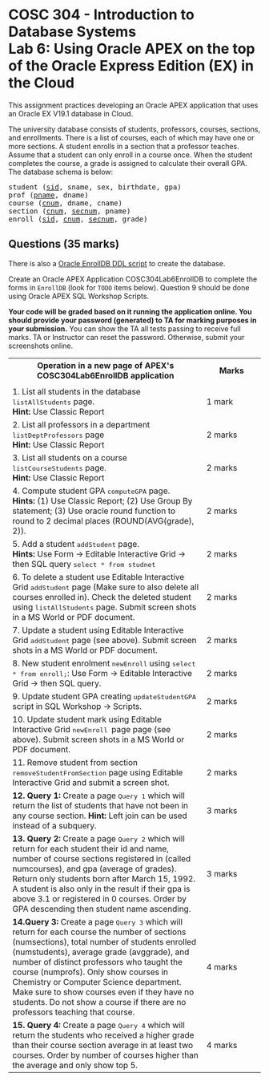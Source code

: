 # COSC 304 - Introduction to Database Systems<br>Lab 6: Using Oracle APEX on the top of the Oracle Express Edition (EX) in the Cloud

This assignment practices developing an Oracle APEX application that uses an Oracle EX V19.1 database in Cloud.

The university database consists of students, professors, courses, sections, and enrollments. There is a list of courses, each of which may have one or more sections. A student enrolls in a section that a professor teaches. Assume that a student can only enroll in a course once. When the student completes the course, a grade is assigned to calculate their overall GPA. The database schema is below:

<pre>
student (<u>sid</u>, sname, sex, birthdate, gpa)
prof (<u>pname</u>, dname)
course (<u>cnum</u>, dname, cname)
section (<u>cnum</u>, <u>secnum</u>, pname)
enroll (<u>sid</u>, <u>cnum</u>, <u>secnum</u>, grade)
</pre>

## Questions (35 marks)

There is also a [Oracle EnrollDB DDL script](COSC304APEXlab6code/COSC304L6APEXuniversity.ddl) to create the database.

Create an Oracle APEX Application COSC304Lab6EnrollDB to complete the forms in `EnrollDB` (look for `TODO` items below). Question 9 should be done using Oracle APEX SQL Workshop Scripts. 

**Your code will be graded based on it running the application online. You should provide your password (generated) to TA for marking purposes in your submission.** You can show the TA all tests passing to receive full marks. TA or Instructor can reset the password. Otherwise, submit your screenshots online.

<table>
<tr><th>Operation in a new page of APEX's COSC304Lab6EnrollDB application</th>														<th width="100">Marks</th></tr>
<tr><td>
<tr><td>1. List all students in the database <tt>listAllStudents</tt> page.<br> <b>Hint:</b> Use Classic Report</td>			<td> 1 mark</td></tr>
<tr><td>2. List all professors in a department <tt>listDeptProfessors</tt> page <br> <b>Hint:</b> Use Classic Report</td>		<td>2 marks</td></tr>
<tr><td>3. List all students on a course <tt>listCourseStudents</tt> page. <br> <b>Hint:</b> Use Classic Report</td>			<td> 2 marks</td></tr>
<tr><td>4. Compute student GPA <tt>computeGPA</tt> page. <br> <b>Hints:</b> (1) Use Classic Report; (2) Use Group By statement; (3) Use oracle round function to round to 2 decimal places (ROUND(AVG(grade), 2)). </td>								<td>2 marks</td></tr>
<tr><td>5. Add a student <tt>addStudent</tt> page. <br> <b>Hints:</b>  Use Form -> Editable Interactive Grid -> then SQL query <tt>select * from studnet</tt> </td>									<td>2 marks</td></tr>
<tr><td>6. To delete a student use Editable Interactive Grid <tt>addStudent</tt> page (Make sure to also delete all courses enrolled in). Check the deleted student using  <tt>listAllStudents</tt> page. Submit screen shots in a MS World or PDF document. <br> 

<!--
A good video for master/detail form: <a href=https://www.youtube.com/watch?v=CAlKcrTLaus > https://www.youtube.com/watch?v=CAlKcrTLaus</a>)
-->
</td>	<td>2 marks </td></tr>

<tr><td>7. Update a student using Editable Interactive Grid <tt>addStudent</tt> page (see above). Submit screen shots in a MS World or PDF document.</td>								<td>2 marks</td></tr>

<tr><td>8. New student enrolment <tt>newEnroll</tt> using <tt>select * from enroll;</tt>: Use Form -> Editable Interactive Grid -> then SQL query. </td>								<td>2 marks</td></tr>

<tr><td>9. Update student GPA creating <tt>updateStudentGPA</tt> script in SQL Workshop -> Scripts.</td>							<td>2 marks</td></tr>

<tr><td>10. Update student mark using Editable Interactive Grid <tt> newEnroll </tt> page page (see above). Submit screen shots in a MS World or PDF document.</td>						<td>2 marks</td></tr>

<tr><td>11. Remove student from section <tt>removeStudentFromSection</tt> page using Editable Interactive Grid and submit a screen shot.</td>		<td>2 marks</td></tr>

<tr><td><strong>12. Query 1:</strong> Create a page <tt> Query 1</tt> which will return the list of students that have not been in any course section. <strong>Hint:</strong> Left join can be used instead of a subquery.</td>	<td>3 marks</td</tr>

<tr><td><strong>13. Query 2:</strong> Create a page <tt>Query 2</tt> which will return for each student their id and name, number of course sections registered in (called numcourses), and gpa (average of grades). Return only students born after March 15, 1992. A student is also only in the result if their gpa is above 3.1 or registered in 0 courses. Order by GPA descending then student name ascending.</td><td>3 marks</td></tr>

<tr><td><strong>14.Query 3:</strong> Create a page <tt> Query 3</tt> which will return  for each course the number of sections (numsections), total number of students enrolled (numstudents), average grade (avggrade), and number of distinct professors who taught the course (numprofs). Only show courses in Chemistry or Computer Science department. Make sure to show courses even if they have no students. Do not show a course if there are no professors teaching that course.</td><td>4 marks</td></tr>

<tr><td><strong>15. Query 4:</strong> Create a page <tt> Query 4</tt> which will return the students who received a higher grade than their course section average in at least two courses. Order by number of courses higher than the average and only show top 5.</td><td>4 marks</td></tr>
</table>


